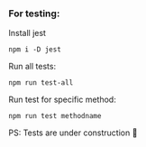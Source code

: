 ### For testing:


Install jest
```shell
npm i -D jest
```
Run all tests:
```shell
npm run test-all
```

Run test for specific method:
```shell
npm run test methodname
```

PS: Tests are under construction :construction: